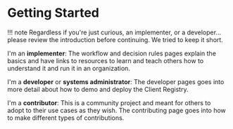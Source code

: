 # Getting Started

!!! note
    Regardless if you're just curious, an implementer, or a developer... please review the introduction before continuing. We tried to keep it short.

I'm an **implementer**: The workflow and decision rules pages explain the basics and have links to resources to learn and teach others how to understand it and run it in an organization.

I'm a **developer** or **systems administrator**: The developer pages goes into more detail about how to demo and deploy the Client Registry.

I'm a **contributor**: This is a community project and meant for others to adopt to their use cases as they wish. The contributing page goes into how to make different types of contributions.